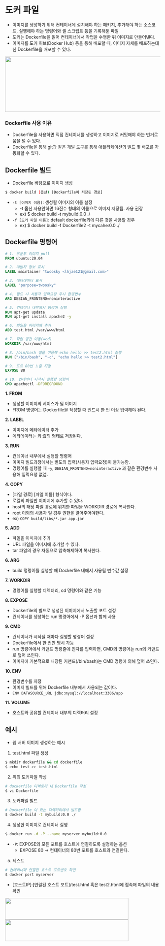 # 도커 파일
* 이미지를 생성하기 위해 컨테이너에 설치해야 하는 패키지, 추가해야 하는 소스코드, 실행해야 하는 명령어와 셸 스크립트 등을 기록해둔 파일
* 도커는 Dockerfile을 읽어 컨테이너에서 작업을 수행한 뒤 이미지로 만들어낸다.   
* 이미지를 도커 허브(Docker Hub) 등을 통해 배포할 때, 이미지 자체를 배포하는대신 Dockerfile을 배포할 수 있다.
<img src="https://user-images.githubusercontent.com/50009240/184939689-6f9f9889-4ecf-4958-bed5-cbb74713fc1e.jpg" width="550" height="180">

### Dockerfile 사용 이유
* Dockerfile을 사용하면 직접 컨테이너를 생성하고 이미지로 커밋해야 하는 번거로움을 덜 수 있다.
* Dockerfile을 통해 git과 같은 개발 도구를 통해 애플리케이션의 빌드 및 배포를 자동화할 수 있다.

## Dockerfile 빌드
* Dockerfile 바탕으로 이미지 생성
```bash
$ docker build (옵션) [Dockerfile이 저장된 경로]
```
* `-t [이미지 이름]`: 생성될 이미지의 이름 설정
  * -t 옵션 사용안하면 16진수 형태의 이름으로 이미지 저장됨. 사용 권장
  * ex) $ docker build -t mybuild:0.0 ./ 
* `-f [도커 파일 이름]`: default dockerfile외에 다른 것을 사용할 경우
  * ex) $ docker build -f Dockerfile2 -t mycahe:0.0 ./ 

## Dockerfile 명령어
```dockerfile
# 1. 우분투 이미지 pull
FROM ubuntu:20.04

# 2. 개발자 정보 표시
LABEL maintainer "twoosky <lhjae121@gmail.com>"

# 3. 메타데이터 표시
LABEL "purpose=twoosky"

# 4. 빌드 시 사용자 입력요청 무시 환경변수
ARG DEBIAN_FRONTEND=noninteractive 

# 5. 컨테이너 내부에서 명령어 실행
RUN apt-get update
RUN apt-get install apache2 -y

# 6. 파일을 이미지에 추가
ADD test.html /var/www/html

# 7. 작업 공간 이동(=cd)
WORKDIR /var/www/html

# 8. /bin/bash 셸을 이용해 echo hello >> test2.html 실행
RUN ["/bin/bash", "-c", "echo hello >> test2.html"]

# 9. 포트 80번 노출 지정
EXPOSE 80

# 10. 컨테이너 시작시 실행할 명령어
CMD apachectl -DFOREGROUND
```
**1. FROM**  
* 생성할 이미지의 베이스가 될 이미지
* FROM 명령어는 Dockerfile을 작성할 때 반드시 한 번 이상 입력해야 된다.  

**2. LABEL**   
* 이미지에 메타데이터 추가
* 메타데이터는 키:값의 형태로 저장된다.   

**3. RUN**  
* 컨테이너 내부에서 실행할 명령어
* 이미지 빌드과정에서는 별도의 입력(사용자 입력요청)이 불가능함.
* 명령어를 실행할 때 `-y`, `DEBIAN_FRONTEND=noninteractive` 과 같은 환경변수 사용해 입력요청 없앰.

**4. COPY**
* [파일 경로] [파일 이름] 형식이다.
* 로컬의 파일만 이미지에 추가할 수 있다.
* host의 해당 파일 경로에 위치한 파일을 WORKDIR 경로에 복사한다. 
* root 이외의 사용자 일 경우 권한을 열어주어야한다.
* ex) `COPY build/libs/*.jar app.jar`

**5. ADD**   
* 파일을 이미지에 추가
* URL 파일을 이미지에 추가할 수 있다.
* tar 파일의 경우 자동으로 압축해제하여 복사한다.

**6. ARG**  
* build 명령어를 실행할 때 Dockerfile 내에서 사용될 변수값 설정  

**7. WORKDIR**  
* 명령어를 실행할 디렉터리, cd 명령어와 같은 기능  

**8. EXPOSE**  
* Dockerfile의 빌드로 생성된 이미지에서 노출할 포트 설정
* 컨테이너를 생성하는 run 명령어에서 -P 옵션과 함께 사용  

**9. CMD**   
* 컨테이너가 시작될 때마다 실행할 명령어 설정
* Dockerfile에서 한 번만 명시 가능
* run 명령어에서 커맨드 명령줄에 인자를 입력하면, CMD의 명령어는 run의 커맨드로 덮어 쓰인다.
* 이미지에 기본적으로 내장된 커맨드(/bin/bash)는 CMD 명령에 의해 덮어 쓰인다.  

**10. ENV**  
* 환경변수를 지정
* 이미지 빌드를 위해 Dockerfile 내부에서 사용되는 값이다.
* `ENV DATASOURCE_URL jdbc:mysql://localhost:3306/app`

**11. VOLUME**  
* 호스트와 공유할 컨테이너 내부의 디렉터리 설정

## 예시
* 웹 서버 이미지 생성하는 예시
1. test.html 파일 생성
```bash
$ mkdir dockerfile && cd dockerfile
$ echo test >> test.html
```
2. 위의 도커파일 작성
```bash
# dockerfile 디렉토리 내 Dockerfile 작성
$ vi Dockerfile
```
3. 도커파일 빌드
```bash
# Dockerfile 이 있는 디렉터리에서 빌드함
$ docker build -t mybuild:0.0 ./
```
4. 생성한 이미지로 컨테이너 실행
```bash
$ docker run -d -P --name myserver mybuild:0.0
```
* `-P`: EXPOSE의 모든 포트를 호스트에 연결하도록 설정하는 옵션
  * EXPOSE 80 -> 컨테이너의 80번 포트를 호스트와 연결한다.

5. 테스트  
```bash
# 컨테이너와 연결된 호스트 포트번호 확인
$ docker port myserver
```
* [호스트IP]:[연결된 호스트 포트]/test.html 혹은 test2.html에 접속해 파일의 내용 확인
<img src="https://user-images.githubusercontent.com/50009240/184937061-7d5e200a-b35f-4d7b-8178-f590dd75dcaf.png" width="400" height="70">

<img src="https://user-images.githubusercontent.com/50009240/184937142-56d393e5-fcf5-43d9-8d6e-d5b71f2d9cfb.png" width="400" height="70">

